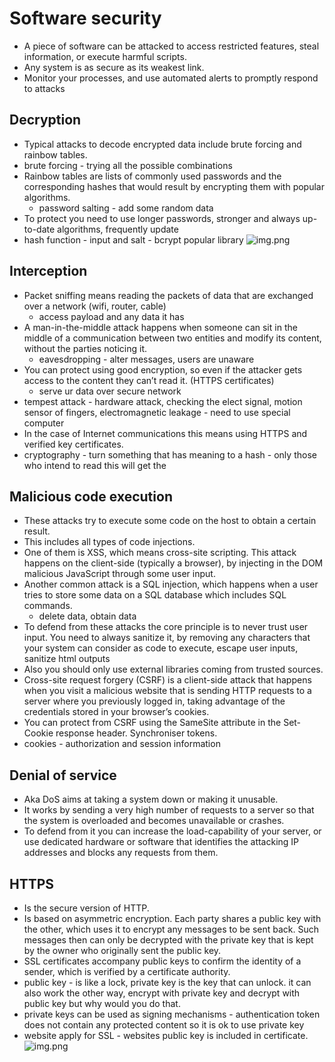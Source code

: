 # Software security
- A piece of software can be attacked to access restricted features, steal information, or execute harmful scripts.
- Any system is as secure as its weakest link.
- Monitor your processes, and use automated alerts to promptly respond to attacks

## Decryption
- Typical attacks to decode encrypted data include brute forcing and rainbow tables.
- brute forcing - trying all the possible combinations
- Rainbow tables are lists of commonly used passwords and the corresponding hashes that would result by encrypting them with popular algorithms.
  - password salting - add some random data 
- To protect you need to use longer passwords, stronger and always up-to-date algorithms, frequently update
- hash function - input and salt - bcrypt popular library
  <img alt="img.png" src="img.png"/>

## Interception
- Packet sniffing means reading the packets of data that are exchanged over a network (wifi, router, cable)
  - access payload and any data it has
- A man-in-the-middle attack happens when someone can sit in the middle of a communication between two entities and modify its content, without the parties noticing it.
  - eavesdropping - alter messages, users are unaware
- You can protect using good encryption, so even if the attacker gets access to the content they can’t read it. (HTTPS certificates)
  - serve ur data over secure network
- tempest attack - hardware attack, checking the elect signal, motion sensor of fingers, electromagnetic leakage - need to use special computer
- In the case of Internet communications this means using HTTPS and verified key certificates.
- cryptography - turn something that has meaning to a hash - only those who intend to read this will get the

## Malicious code execution
- These attacks try to execute some code on the host to obtain a certain result.
- This includes all types of code injections.
- One of them is XSS, which means cross-site scripting. This attack happens on the client-side (typically a browser), by injecting in the DOM malicious JavaScript through some user input.
- Another common attack is a SQL injection, which happens when a user tries to store some data on a SQL database which includes SQL commands.
  - delete data, obtain data
- To defend from these attacks the core principle is to never trust user input. You need to always sanitize it, by removing any characters that your system can consider as code to execute, escape user inputs, sanitize html outputs
- Also you should only use external libraries coming from trusted sources.
- Cross-site request forgery (CSRF) is a client-side attack that happens when you visit a malicious website that is sending HTTP requests to a server where you previously logged in, taking advantage of the credentials stored in your browser’s cookies.
- You can protect from CSRF using the SameSite attribute in the Set-Cookie response header. Synchroniser tokens.
- cookies - authorization and session information

## Denial of service
- Aka DoS aims at taking a system down or making it unusable.
- It works by sending a very high number of requests to a server so that the system is overloaded and becomes unavailable or crashes. 
- To defend from it you can increase the load-capability of your server, or use dedicated hardware or software that identifies the attacking IP addresses and blocks any requests from them.

## HTTPS
- Is the secure version of HTTP.
- Is based on asymmetric encryption. Each party shares a public key with the other, which uses it to encrypt any messages to be sent back. Such messages then can only be decrypted with the private key that is kept by the owner who originally sent the public key.
- SSL certificates accompany public keys to confirm the identity of a sender, which is verified by a certificate authority.
- public key - is like a lock, private key is the key that can unlock. it can also work the other way, encrypt with private key and decrypt with public key but why would you do that.
- private keys can be used as signing mechanisms - authentication token does not contain any protected content so it is ok to use private key
- website apply for SSL - websites public key is included in certificate.
  <img alt="img.png" src="img_ssl.png"/>